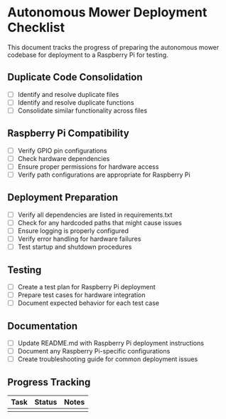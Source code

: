 # Autonomous Mower Deployment Checklist

This document tracks the progress of preparing the autonomous mower codebase for deployment to a Raspberry Pi for testing.

## Duplicate Code Consolidation

- [ ] Identify and resolve duplicate files
- [ ] Identify and resolve duplicate functions
- [ ] Consolidate similar functionality across files

## Raspberry Pi Compatibility

- [ ] Verify GPIO pin configurations
- [ ] Check hardware dependencies
- [ ] Ensure proper permissions for hardware access
- [ ] Verify path configurations are appropriate for Raspberry Pi

## Deployment Preparation

- [ ] Verify all dependencies are listed in requirements.txt
- [ ] Check for any hardcoded paths that might cause issues
- [ ] Ensure logging is properly configured
- [ ] Verify error handling for hardware failures
- [ ] Test startup and shutdown procedures

## Testing

- [ ] Create a test plan for Raspberry Pi deployment
- [ ] Prepare test cases for hardware integration
- [ ] Document expected behavior for each test case

## Documentation

- [ ] Update README.md with Raspberry Pi deployment instructions
- [ ] Document any Raspberry Pi-specific configurations
- [ ] Create troubleshooting guide for common deployment issues

## Progress Tracking

| Task | Status | Notes |
|------|--------|-------|
|      |        |       |